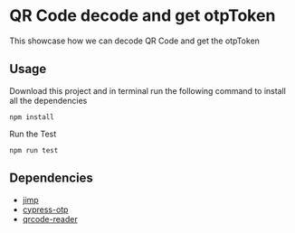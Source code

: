 # QR Code decode and get otpToken

This showcase how we can decode QR Code and get the otpToken

## Usage
Download this project and in terminal run the following command to install all the dependencies
```
npm install
```
Run the Test
```
npm run test
```

## Dependencies
- [jimp](https://www.npmjs.com/package/jimp)
- [cypress-otp](https://www.npmjs.com/package/cypress-otp)
- [qrcode-reader](https://www.npmjs.com/package/qrcode-reader)
